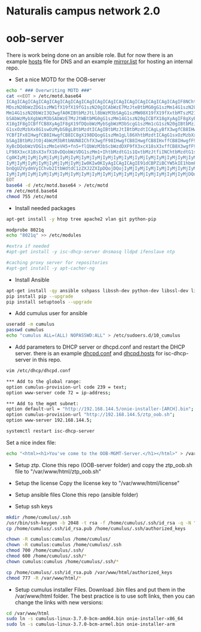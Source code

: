 # Naturalis campus network 2.0

# oob-server

There is work being done on an ansible role. But for now there is an example [hosts](hosts) file for DNS and an example [mirror.list](mirror.list) for hosting an internal repo.

- Set a  nice MOTD for the OOB-server
```bash
echo " ### Overwriting MOTD ###"
cat <<EOT > /etc/motd.base64
ICAgICAgICAgICAgICAgICAgICAgICAgICAgICAgICAgICAgICAgICAgICAgICAgIF8NChtbMDs0
MDszN20bWzZDG1szMW1fX19fX19fG1szN20gICAbWzE7MzJteBtbMG0gG1szMm14G1szN20gG1sz
Mm14G1szN20bWzI3Q3wgfA0KIBtbMzJtLl8bWzM3bSAgG1szMW08X19fX19fXxtbMTszM21+G1sw
bSAbWzMybXgbWzM3bSAbWzE7MzJtWBtbMG0gG1szMm14G1szN20gICBfX18gXyAgIF8gXyBfXyBf
X18gIF8gICBffCB8XyAgIF8gX19fDQobWzMybSgbWzM3bScgG1szMm1cG1szN20gIBtbMzJtLCcg
G1sxOzMzbXx8G1swOzMybSBgLBtbMzdtICAgIBtbMzJtIBtbMzdtICAgLyBfX3wgfCB8IHwgJ18g
YCBfIFx8IHwgfCB8IHwgfCB8IC8gX198DQogG1szMm1gLl86XhtbMzdtICAgG1sxOzMzbXx8G1sw
bSAgIBtbMzJtOj4bWzM3bRtbNUN8IChfX3wgfF98IHwgfCB8IHwgfCB8IHxffCB8IHwgfF98IFxf
XyBcDQobWzVDG1szMm1eVH5+fn5+flQbWzM3bScbWzdDXF9fX3xcX18sX3xffCB8X3wgfF98XF9f
LF98X3xcX18sX3xfX18vDQobWzVDG1szMm1+IhtbMzdtG1s1QxtbMzJtfiINChtbMzdtG1swMG0N
Cg0KIyMjIyMjIyMjIyMjIyMjIyMjIyMjIyMjIyMjIyMjIyMjIyMjIyMjIyMjIyMjIyMjIyMjIyMj
IyMjIyMjIyMjIyMjIyMjIyMjIyMjIw0KIw0KIyAgICAgICAgIE91dCBPZiBCYW5kIE1hbmFnZW1l
bnQgU2VydmVyIChvb2ItbWdtdC1zZXJ2ZXIpDQojDQojIyMjIyMjIyMjIyMjIyMjIyMjIyMjIyMj
IyMjIyMjIyMjIyMjIyMjIyMjIyMjIyMjIyMjIyMjIyMjIyMjIyMjIyMjIyMjIyMjIyMjDQo=
EOT
base64 -d /etc/motd.base64 > /etc/motd
rm /etc/motd.base64
chmod 755 /etc/motd
```
- Install needed packages
```bash
apt-get install -y htop tree apache2 vlan git python-pip

modprobe 8021q
echo "8021q" >> /etc/modules

#extra if needed
#apt-get install -y isc-dhcp-server dnsmasq lldpd ifenslave ntp

#caching proxy server for repositories
#apt-get install -y apt-cacher-ng
```
- Install Ansible
```bash
apt-get install -qy ansible sshpass libssh-dev python-dev libssl-dev libffi-dev
pip install pip --upgrade
pip install setuptools --upgrade
```
- Add cumulus user for ansible
```bash
useradd -m cumulus
passwd cumulus
echo "cumulus ALL=(ALL) NOPASSWD:ALL" > /etc/sudoers.d/10_cumulus
```
- Add parameters to DHCP server or dhcpd.conf and restart the DHCP server. there is an example [dhcpd.conf](dhcpd.conf) and [dhcpd.hosts](dhcpd.hosts) for isc-dhcp-server in this repo.
```bash
vim /etc/dhcp/dhcpd.conf

*** Add to the global range:
option cumulus-provision-url code 239 = text;
option www-server code 72 = ip-address;

*** Add to the mgmt subnet:  
option default-url = "http://192.168.144.5/onie-installer-[ARCH].bin";
option cumulus-provision-url "http://192.168.144.5/ztp_oob.sh";
option www-server 192.168.144.5;

systemctl restart isc-dhcp-server
```
Set a nice index file:
```bash
echo "<html><h1>You've come to the OOB-MGMT-Server.</h1></html>" > /var/www/html/index.html
```
- Setup ztp.
Clone this repo (OOB-server folder) and copy the ztp_oob.sh file to "/var/www/html/ztp_oob.sh"

- Setup the license
Copy the license key to "/var/www/html/license"

- Setup ansible files
  Clone this repo (ansible folder)

- Setup ssh keys
```bash
mkdir /home/cumulus/.ssh
/usr/bin/ssh-keygen -b 2048 -t rsa -f /home/cumulus/.ssh/id_rsa -q -N ""
cp /home/cumulus/.ssh/id_rsa.pub /home/cumulus/.ssh/authorized_keys

chown -R cumulus:cumulus /home/cumulus/
chown -R cumulus:cumulus /home/cumulus/.ssh
chmod 700 /home/cumulus/.ssh/
chmod 600 /home/cumulus/.ssh/*
chown cumulus:cumulus /home/cumulus/.ssh/*

cp /home/cumulus/.ssh/id_rsa.pub /var/www/html/authorized_keys
chmod 777 -R /var/www/html/*
```
- Setup cumulus installer Files. Download .bin files and put them in the /var/www/html folder.
  The best practice is to use soft links, then you can change the links with new versions:
```bash
cd /var/www/html
sudo ln -s cumulus-linux-3.7.0-bcm-amd64.bin onie-installer-x86_64
sudo ln -s cumulus-linux-3.7.0-bcm-armel.bin onie-installer-arm
```
